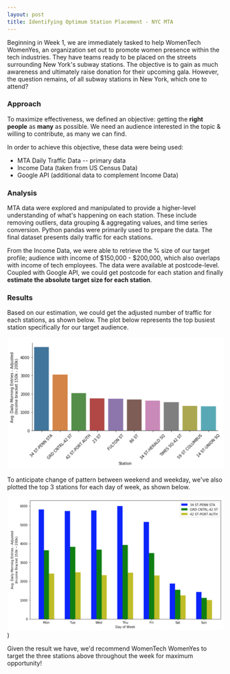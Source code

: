 ```yaml
---
layout: post
title: Identifying Optimum Station Placement - NYC MTA
---
```


Beginning in Week 1, we are immediately tasked to help WomenTech WomenYes, an organization set out to promote women presence within the tech industries. They have teams ready to be placed on the streets surrounding New York's subway stations. The objective is to gain as much awareness and ultimately raise donation for their upcoming gala. However, the question remains, of all subway stations in New York, which one to attend?

### Approach
To maximize effectiveness, we defined an objective: getting the **right people** as **many** as possible. We need an audience interested in the topic & willing to contribute, as many we can find.  

In order to achieve this objective, these data were being used:
* MTA Daily Traffic Data -- primary data
* Income Data (taken from US Census Data)
* Google API (additional data to complement Income Data)

### Analysis
MTA data were explored and manipulated to provide a higher-level understanding of what's happening on each station. These include removing outliers, data grouping & aggregating values, and time series conversion. Python pandas were primarily used to prepare the data. The final dataset presents daily traffic for each stations.

From the Income Data, we were able to retrieve the % size of our target profile; audience with income of $150,000 - $200,000, which also overlaps with income of tech employees. The data were available at postcode-level. Coupled with Google API, we could get postcode for each station and finally **estimate the absolute target size for each station**.

### Results
Based on our estimation, we could get the adjusted number of traffic for each stations, as shown below. The plot below represents the top busiest station specifically for our target audience.

![Top 10 stations](https://raw.githubusercontent.com/ridhars/ridhars.github.io/master/public/top-10.png)

To anticipate change of pattern between weekend and weekday, we've also plotted the top 3 stations for each day of week, as shown below.

![Top 3 station by day](https://raw.githubusercontent.com/ridhars/ridhars.github.io/master/public/top-3-by-day.png))

Given the result we have, we'd recommend WomenTech WomenYes to target the three stations above throughout the week for maximum opportunity!
